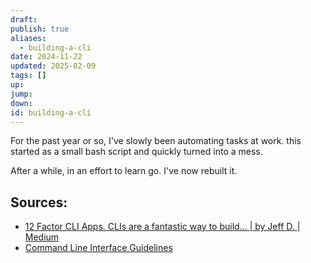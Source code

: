 ```yaml
---
draft: 
publish: true
aliases:
  - building-a-cli
date: 2024-11-22
updated: 2025-02-09
tags: []
up: 
jump: 
down: 
id: building-a-cli
---
```


For the past year or so, I've slowly been automating tasks at work. this started as a small bash script and quickly turned into a mess.

After a while, in an effort to learn go. I've now rebuilt it.

## Sources:

- [12 Factor CLI Apps. CLIs are a fantastic way to build… | by Jeff D. | Medium](https://medium.com/@jdxcode/12-factor-cli-apps-dd3c227a0e46)
- [Command Line Interface Guidelines](https://clig.dev/#further-reading)
